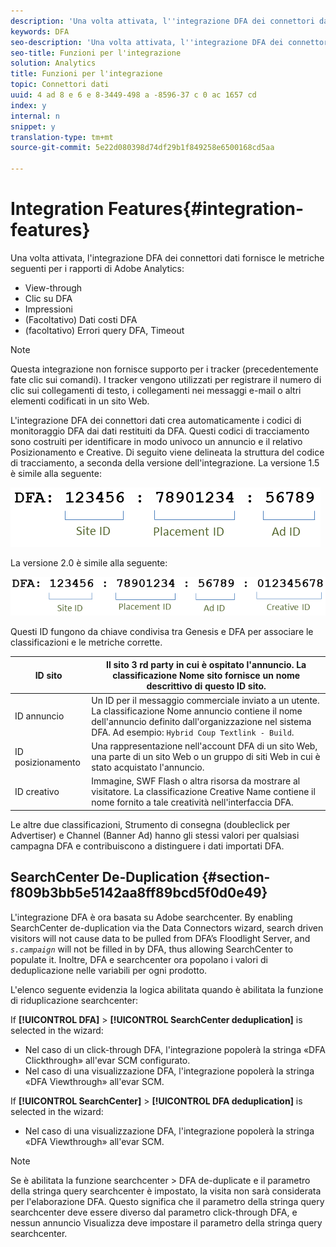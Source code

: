 ```yaml
---
description: 'Una volta attivata, l''integrazione DFA dei connettori dati fornisce le metriche seguenti per i rapporti di Adobe Analytics '
keywords: DFA
seo-description: 'Una volta attivata, l''integrazione DFA dei connettori dati fornisce le metriche seguenti per i rapporti di Adobe Analytics '
seo-title: Funzioni per l'integrazione
solution: Analytics
title: Funzioni per l'integrazione
topic: Connettori dati
uuid: 4 ad 8 e 6 e 8-3449-498 a -8596-37 c 0 ac 1657 cd
index: y
internal: n
snippet: y
translation-type: tm+mt
source-git-commit: 5e22d080398d74df29b1f849258e6500168cd5aa

---
```



# Integration Features{#integration-features}

Una volta attivata, l'integrazione DFA dei connettori dati fornisce le metriche seguenti per i rapporti di Adobe Analytics:

* View-through
* Clic su DFA
* Impressioni
* (Facoltativo) Dati costi DFA
* (facoltativo) Errori query DFA, Timeout

>[!NOTE]
>
>Questa integrazione non fornisce supporto per i tracker (precedentemente fate clic sui comandi). I tracker vengono utilizzati per registrare il numero di clic sui collegamenti di testo, i collegamenti nei messaggi e-mail o altri elementi codificati in un sito Web.

L'integrazione DFA dei connettori dati crea automaticamente i codici di monitoraggio DFA dai dati restituiti da DFA. Questi codici di tracciamento sono costruiti per identificare in modo univoco un annuncio e il relativo Posizionamento e Creative. Di seguito viene delineata la struttura del codice di tracciamento, a seconda della versione dell'integrazione. La versione 1.5 è simile alla seguente:

![](assets/DFA_id_struct1_5.png)

La versione 2.0 è simile alla seguente:

![](assets/DFA_id_struct2.png)

Questi ID fungono da chiave condivisa tra Genesis e DFA per associare le classificazioni e le metriche corrette.

| ID sito | Il sito 3 rd party in cui è ospitato l'annuncio. La classificazione Nome sito fornisce un nome descrittivo di questo ID sito. |
|---|---|
| ID annuncio | Un ID per il messaggio commerciale inviato a un utente. La classificazione Nome annuncio contiene il nome dell'annuncio definito dall'organizzazione nel sistema DFA. Ad esempio: `Hybrid Coup Textlink - Build`. |
| ID posizionamento | Una rappresentazione nell'account DFA di un sito Web, una parte di un sito Web o un gruppo di siti Web in cui è stato acquistato l'annuncio. |
| ID creativo | Immagine, SWF Flash o altra risorsa da mostrare al visitatore. La classificazione Creative Name contiene il nome fornito a tale creatività nell'interfaccia DFA. |

Le altre due classificazioni, Strumento di consegna (doubleclick per Advertiser) e Channel (Banner Ad) hanno gli stessi valori per qualsiasi campagna DFA e contribuiscono a distinguere i dati importati DFA.

## SearchCenter De-Duplication {#section-f809b3bb5e5142aa8ff89bcd5f0d0e49}

L'integrazione DFA è ora basata su Adobe searchcenter. By enabling SearchCenter de-duplication via the Data Connectors wizard, search driven visitors will not cause data to be pulled from DFA’s Floodlight Server, and *`s.campaign`* will not be filled in by DFA, thus allowing SearchCenter to populate it. Inoltre, DFA e searchcenter ora popolano i valori di deduplicazione nelle variabili per ogni prodotto.

L'elenco seguente evidenzia la logica abilitata quando è abilitata la funzione di riduplicazione searchcenter:

If **[!UICONTROL DFA]** &gt; **[!UICONTROL SearchCenter deduplication]** is selected in the wizard:

* Nel caso di un click-through DFA, l'integrazione popolerà la stringa «DFA Clickthrough» all'evar SCM configurato.
* Nel caso di una visualizzazione DFA, l'integrazione popolerà la stringa «DFA Viewthrough» all'evar SCM.

If **[!UICONTROL SearchCenter]** &gt; **[!UICONTROL DFA deduplication]** is selected in the wizard:

* Nel caso di una visualizzazione DFA, l'integrazione popolerà la stringa «DFA Viewthrough» all'evar SCM.

>[!NOTE]
>
>Se è abilitata la funzione searchcenter &gt; DFA de-duplicate e il parametro della stringa query searchcenter è impostato, la visita non sarà considerata per l'elaborazione DFA. Questo significa che il parametro della stringa query searchcenter deve essere diverso dal parametro click-through DFA, e nessun annuncio Visualizza deve impostare il parametro della stringa query searchcenter.


